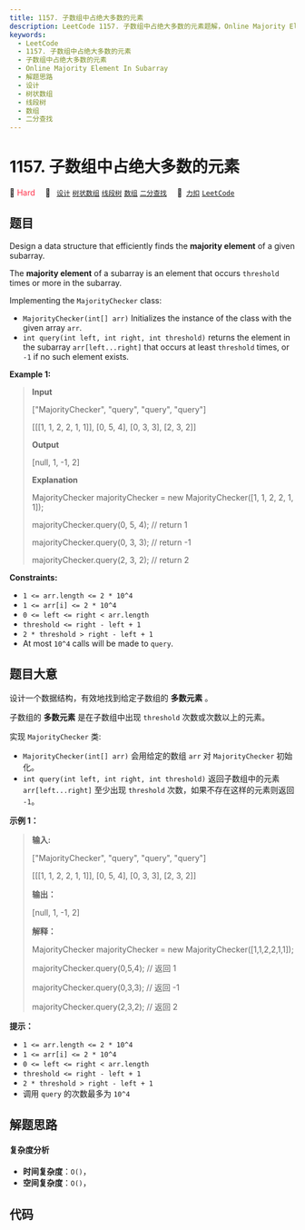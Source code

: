 ```yaml
---
title: 1157. 子数组中占绝大多数的元素
description: LeetCode 1157. 子数组中占绝大多数的元素题解，Online Majority Element In Subarray，包含解题思路、复杂度分析以及完整的 JavaScript 代码实现。
keywords:
  - LeetCode
  - 1157. 子数组中占绝大多数的元素
  - 子数组中占绝大多数的元素
  - Online Majority Element In Subarray
  - 解题思路
  - 设计
  - 树状数组
  - 线段树
  - 数组
  - 二分查找
---
```


# 1157. 子数组中占绝大多数的元素

🔴 <font color=#ff334b>Hard</font>&emsp; 🔖&ensp; [`设计`](/tag/design.md) [`树状数组`](/tag/binary-indexed-tree.md) [`线段树`](/tag/segment-tree.md) [`数组`](/tag/array.md) [`二分查找`](/tag/binary-search.md)&emsp; 🔗&ensp;[`力扣`](https://leetcode.cn/problems/online-majority-element-in-subarray) [`LeetCode`](https://leetcode.com/problems/online-majority-element-in-subarray)

## 题目

Design a data structure that efficiently finds the **majority element** of a
given subarray.

The **majority element** of a subarray is an element that occurs `threshold`
times or more in the subarray.

Implementing the `MajorityChecker` class:

  * `MajorityChecker(int[] arr)` Initializes the instance of the class with the given array `arr`.
  * `int query(int left, int right, int threshold)` returns the element in the subarray `arr[left...right]` that occurs at least `threshold` times, or `-1` if no such element exists.



**Example 1:**

> 
> 
> 
> 
> 
> **Input**
> 
> ["MajorityChecker", "query", "query", "query"]
> 
> [[[1, 1, 2, 2, 1, 1]], [0, 5, 4], [0, 3, 3], [2, 3, 2]]
> 
> **Output**
> 
> [null, 1, -1, 2]
> 
> 
> 
> **Explanation**
> 
> MajorityChecker majorityChecker = new MajorityChecker([1, 1, 2, 2, 1, 1]);
> 
> majorityChecker.query(0, 5, 4); // return 1
> 
> majorityChecker.query(0, 3, 3); // return -1
> 
> majorityChecker.query(2, 3, 2); // return 2

**Constraints:**

  * `1 <= arr.length <= 2 * 10^4`
  * `1 <= arr[i] <= 2 * 10^4`
  * `0 <= left <= right < arr.length`
  * `threshold <= right - left + 1`
  * `2 * threshold > right - left + 1`
  * At most `10^4` calls will be made to `query`.


## 题目大意

设计一个数据结构，有效地找到给定子数组的 **多数元素** 。

子数组的 **多数元素** 是在子数组中出现 `threshold` 次数或次数以上的元素。

实现 `MajorityChecker` 类:

  * `MajorityChecker(int[] arr)` 会用给定的数组 `arr` 对 `MajorityChecker` 初始化。
  * `int query(int left, int right, int threshold)` 返回子数组中的元素  `arr[left...right]` 至少出现 `threshold` 次数，如果不存在这样的元素则返回 `-1`。



**示例 1：**

> 
> 
> 
> 
> 
> **输入:**
> 
> ["MajorityChecker", "query", "query", "query"]
> 
> [[[1, 1, 2, 2, 1, 1]], [0, 5, 4], [0, 3, 3], [2, 3, 2]]
> 
> **输出：**
> 
> [null, 1, -1, 2]
> 
> 
> 
> **解释：**
> 
> MajorityChecker majorityChecker = new MajorityChecker([1,1,2,2,1,1]);
> 
> majorityChecker.query(0,5,4); // 返回 1
> 
> majorityChecker.query(0,3,3); // 返回 -1
> 
> majorityChecker.query(2,3,2); // 返回 2
> 
> 



**提示：**

  * `1 <= arr.length <= 2 * 10^4`
  * `1 <= arr[i] <= 2 * 10^4`
  * `0 <= left <= right < arr.length`
  * `threshold <= right - left + 1`
  * `2 * threshold > right - left + 1`
  * 调用 `query` 的次数最多为 `10^4` 


## 解题思路

#### 复杂度分析

- **时间复杂度**：`O()`，
- **空间复杂度**：`O()`，

## 代码

```javascript

```